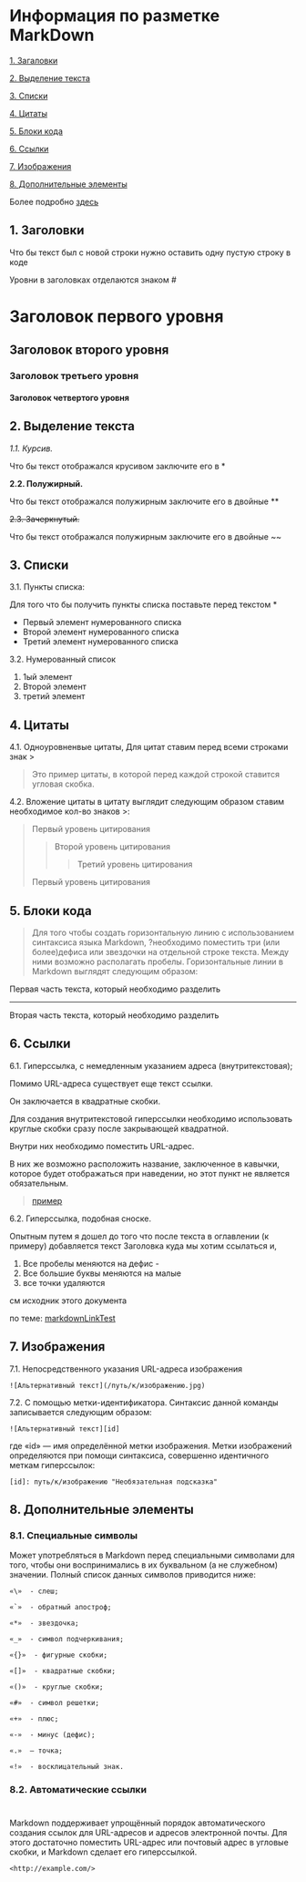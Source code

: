 
# Информация по разметке MarkDown

[1. Загаловки](#1-загаловки)

[2. Выделение текста](#2-выделение-текста)

[3. Списки](#3-списки)

[4. Цитаты](#4-цитаты)

[5. Блоки кода](#5-блоки-кода)

[6. Ссылки](#6-ссылки)

[7. Изображения](#7-изображения)

[8. Дополнительные элементы](#8-дополнительные-элементы)

Более подробно [здесь](https://gist.github.com/Jekins/2bf2d0638163f1294637 "Переходим и наслаждаемся") 


##  1. Заголовки

Что бы текст был с новой строки нужно оставить одну пустую строку в коде

Уровни в заголовках отделаются знаком #

# Заголовок первого уровня
## Заголовок второго уровня
### Заголовок третьего уровня
#### Заголовок четвертого уровня



## <a name="VidelenueTexta"></a> 2. Выделение текста

*1.1. Курсив.*

Что бы текст отображался крусивом заключите его в *

**2.2. Полужирный.**

Что бы текст отображался полужирным заключите его в двойные **

~~2.3. Зачеркнутый.~~

Что бы текст отображался полужирным заключите его в двойные ~~

## 3. Списки

3.1. Пункты списка:

Для того что бы получить пункты списка поставьте перед текстом *

* Первый элемент нумерованного списка
* Второй элемент нумерованного списка
* Третий элемент нумерованного списка

3.2. Нумерованный список
1. 1ый элемент
2. Второй элемент
3. третий элемент

## 4. Цитаты

4.1. Одноуровненвые цитаты, Для цитат ставим перед всеми строками знак >

>Это пример цитаты,
>в которой перед каждой строкой
>ставится угловая скобка.

4.2. Вложение цитаты в цитату выглядит следующим образом ставим необходимое кол-во знаков >:



> Первый уровень цитирования
>> Второй уровень цитирования
>>> Третий уровень цитирования
>
>Первый уровень цитирования

## 5. Блоки кода

>Для того чтобы создать горизонтальную линию с использованием синтаксиса языка Markdown, ?необходимо поместить три (или более)дефиса или звездочки на отдельной строке текста. Между ними возможно располагать пробелы. Горизонтальные линии в Markdown выглядят следующим образом:

Первая часть текста, который необходимо разделить
***
Вторая часть текста, который необходимо разделить

## 6. Ссылки

6.1. Гиперссылка, с немедленным указанием адреса (внутритекстовая);

Помимо URL-адреса существует еще текст ссылки.

Он заключается в квадратные скобки.

Для создания внутритекстовой гиперссылки необходимо использовать круглые скобки сразу после закрывающей квадратной.

Внутри них необходимо поместить URL-адрес.

В них же возможно расположить название, заключенное в кавычки, которое будет отображаться при наведении, но этот пункт не является обязательным.

 >[пример](http://example.com/ "Необязательная подсказка")

 6.2. Гиперссылка, подобная сноске.

 Опытным путем я дошел до того что после текста в оглавлении (к примеру) добавляется текст Заголовка куда мы хотим ссылаться и,
 
 1. Все пробелы меняются на дефис -
 2. Все большие буквы меняются на малые
 3. все точки удаляются

 см исходник этого документа

по теме: [markdownLinkTest](https://github.com/aogilvie/markdownLinkTest "Вот так оформляем ссылки в документе")

## 7. Изображения

7.1. Непосредственного указания URL-адреса изображения

    ![Альтернативный текст](/путь/к/изображению.jpg)

7.2. С помощью метки-идентификатора. Синтаксис данной команды записывается следующим образом:

    ![Альтернативный текст][id]

где «id» — имя определённой метки изображения. Метки изображений определяются при помощи синтаксиса, совершенно идентичного меткам гиперссылок:

    [id]: путь/к/изображению "Необязательная подсказка"

## 8. Дополнительные элементы

### 8.1. Специальные символы

Может употребляться в Markdown перед специальными символами для того, чтобы они воспринимались в их буквальном (а не служебном) значении. Полный список данных символов приводится ниже:

    «\»  - слеш;  

    «`»  - обратный апостроф;  

    «*»  - звездочка;  

    «_»  - символ подчеркивания;  

    «{}»  - фигурные скобки;  

    «[]»  - квадратные скобки;  

    «()»  - круглые скобки;  

    «#»  - символ решетки;  

    «+»  - плюс;  

    «-»  - минус (дефис);  

    «.»  – точка;  

    «!»  - восклицательный знак. 

### 8.2. Автоматические ссылки
#

Markdown поддерживает упрощённый порядок автоматического создания ссылок для URL-адресов и адресов электронной почты. Для этого достаточно поместить URL-адрес или почтовый адрес в угловые скобки, и Markdown сделает его гиперссылкой. 

    <http://example.com/>

